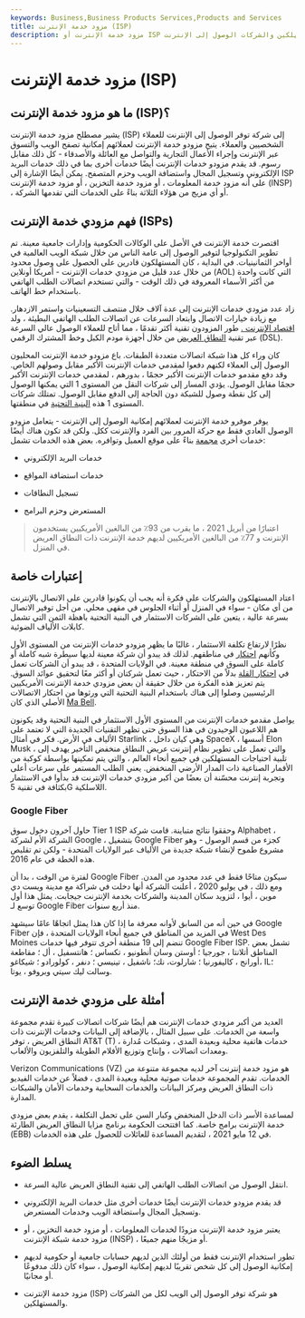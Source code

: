 ```yaml
---
keywords: Business,Business Products Services,Products and Services
title: مزود خدمة الإنترنت (ISP)
description: مزود خدمة الإنترنت أو ISP هي شركة توفر للمستهلكين والشركات الوصول إلى الإنترنت.
---
```


# مزود خدمة الإنترنت (ISP)
## ما هو مزود خدمة الإنترنت (ISP)؟

يشير مصطلح مزود خدمة الإنترنت (ISP) إلى شركة توفر الوصول إلى الإنترنت للعملاء الشخصيين والعملاء. يتيح مزودو خدمة الإنترنت لعملائهم إمكانية تصفح الويب والتسوق عبر الإنترنت وإجراء الأعمال التجارية والتواصل مع العائلة والأصدقاء - كل ذلك مقابل رسوم. قد يقدم مزودو خدمات الإنترنت أيضًا خدمات أخرى بما في ذلك خدمات البريد الإلكتروني وتسجيل المجال واستضافة الويب وحزم المتصفح. يمكن أيضًا الإشارة إلى ISP على أنه مزود خدمة المعلومات ، أو مزود خدمة التخزين ، أو مزود خدمة الإنترنت (INSP) ، أو أي مزيج من هؤلاء الثلاثة بناءً على الخدمات التي تقدمها الشركة.

## فهم مزودي خدمة الإنترنت (ISPs)

اقتصرت خدمة الإنترنت في الأصل على الوكالات الحكومية وإدارات جامعية معينة. تم تطوير التكنولوجيا لتوفير الوصول إلى عامة الناس من خلال شبكة الويب العالمية في أواخر الثمانينيات. في البداية ، كان المستهلكون قادرين على الحصول على وصول محدود من خلال عدد قليل من مزودي خدمات الإنترنت - أمريكا أونلاين (AOL) التي كانت واحدة من أكثر الأسماء المعروفة في ذلك الوقت - والتي تستخدم اتصالات الطلب الهاتفي باستخدام خط الهاتف.

زاد عدد مزودي خدمات الإنترنت إلى عدة آلاف خلال منتصف التسعينيات واستمر الازدهار. مع زيادة خيارات الاتصال وابتعاد السرعات عن اتصالات الطلب الهاتفي البطيئة ، ولد [اقتصاد الإنترنت .](/ecommerce) طور المزودون تقنية أكثر تقدمًا ، مما أتاح للعملاء الوصول عالي السرعة عبر تقنية [النطاق العريض](/broadband) من خلال أجهزة مودم الكبل وخط المشترك الرقمي (DSL).

كان وراء كل هذا شبكة اتصالات متعددة الطبقات. باع مزودو خدمة الإنترنت المحليون الوصول إلى العملاء لكنهم دفعوا لمقدمي خدمات الإنترنت الأكبر مقابل وصولهم الخاص. وقد دفع مقدمو خدمات الإنترنت الأكبر حجمًا ، بدورهم ، لمقدمي خدمات الإنترنت الأكبر حجمًا مقابل الوصول. يؤدي المسار إلى شركات النقل من المستوى 1 التي يمكنها الوصول إلى كل نقطة وصول للشبكة دون الحاجة إلى الدفع مقابل الوصول. تمتلك شركات المستوى 1 هذه [البنية التحتية](/infrastructure) في منطقتها.

يوفر موفرو خدمة الإنترنت لعملائهم إمكانية الوصول إلى الإنترنت - يتعامل مزودو الوصول العادي فقط مع حركة المرور بين الفرد والإنترنت ككل. ولكن قد تكون هناك أيضًا خدمات أخرى [مجمعة](/bundling) بناءً على موقع العميل وتوافره. بعض هذه الخدمات تشمل:

- خدمات البريد الإلكتروني

- خدمات استضافة المواقع

- تسجيل النطاقات

- المستعرض وحزم البرامج

> اعتبارًا من أبريل 2021 ، ما يقرب من 93٪ من البالغين الأمريكيين يستخدمون الإنترنت و 77٪ من البالغين الأمريكيين لديهم خدمة الإنترنت ذات النطاق العريض في المنزل.

>

## إعتبارات خاصة

اعتاد المستهلكون والشركات على فكرة أنه يجب أن يكونوا قادرين على الاتصال بالإنترنت من أي مكان - سواء في المنزل أو أثناء الجلوس في مقهى محلي. من أجل توفير الاتصال بسرعة عالية ، يتعين على الشركات الاستثمار في البنية التحتية باهظة الثمن التي تشمل كابلات الألياف الضوئية.

نظرًا لارتفاع تكلفة الاستثمار ، غالبًا ما يظهر مزودو خدمات الإنترنت من المستوى الأول وكأنهم [احتكار](/monopoly) في مناطقهم. لذلك قد يبدو أن شركة معينة لديها سيطرة شبه كاملة أو كاملة على السوق في منطقة معينة. في الولايات المتحدة ، قد يبدو أن الشركات تعمل في [احتكار القلة](/oligopoly) بدلاً من الاحتكار ، حيث تعمل شركتان أو أكثر معًا لتحقيق عوائد السوق. يتم تعزيز هذه الفكرة من خلال حقيقة أن بعض مزودي خدمة الإنترنت الأمريكيين الرئيسيين وصلوا إلى هناك باستخدام البنية التحتية التي ورثوها من احتكار الاتصالات الأصلي الذي كان [Ma Bell](/babybells).

يواصل مقدمو خدمات الإنترنت من المستوى الأول الاستثمار في البنية التحتية وقد يكونون هم اللاعبون الوحيدون في هذا السوق حتى تظهر التقنيات الجديدة التي لا تعتمد على الألياف في الأرض. فكر في أمثال Starlink ، وهي كيان داخل SpaceX ، أسسها Elon Musk ، والتي تعمل على تطوير نظام إنترنت عريض النطاق منخفض التأخير يهدف إلى تلبية احتياجات المستهلكين في جميع أنحاء العالم ، والتي يتم تمكينها بواسطة كوكبة من الأقمار الصناعية ذات المدار الأرضي المنخفض. يعني الطلب المستمر على سرعات أعلى وتجربة إنترنت محسّنة أن بعضًا من أكبر مزودي خدمات الإنترنت قد بدأوا في الاستثمار بكثافة في تقنية 5G اللاسلكية.

### Google Fiber

حاول آخرون دخول سوق Tier 1 ISP وحققوا نتائج متباينة. قامت شركة Alphabet ، الشركة الأم لشركة Google ، بتشغيل Google Fiber كجزء من قسم الوصول - وهو مشروع طموح لإنشاء شبكة جديدة من الألياف عبر الولايات المتحدة - ولكن تم تقليص هذه الخطة في عام 2016.

لفترة من الوقت ، بدا أن Google Fiber سيكون متاحًا فقط في عدد محدود من المدن. ومع ذلك ، في يوليو 2020 ، أعلنت الشركة أنها دخلت في شراكة مع مدينة ويست دي موين ، أيوا ، لتزويد سكان المدينة والشركات بخدمة الإنترنت جيجابت. يمثل هذا أول توسع لـ Google Fiber منذ أربع سنوات.

في حين أنه من السابق لأوانه معرفة ما إذا كان هذا يمثل اتجاهًا عامًا سيشهد Google Fiber في المزيد من المناطق في جميع أنحاء الولايات المتحدة ، فإن West Des Moines تنضم إلى 19 منطقة أخرى تتوفر فيها خدمات Google Fiber ISP. تشمل بعض المناطق أتلانتا ، جورجيا ؛ أوستن وسان أنطونيو ، تكساس ؛ هانتسفيل ، أل ؛ مقاطعة أورانج ، كاليفورنيا ؛ شارلوت، نك؛ ناشفيل ، تينيسي ؛ دنفر ، كولورادو ؛ شيكاغو، IL؛ وسالت ليك سيتي وبروفو ، يوتا.

## أمثلة على مزودي خدمة الإنترنت

العديد من أكبر مزودي خدمات الإنترنت هم أيضًا شركات اتصالات كبيرة تقدم مجموعة واسعة من الخدمات. على سبيل المثال ، بالإضافة إلى البيانات وخدمات الإنترنت ذات النطاق العريض ، توفر AT&T (T) خدمات هاتفية محلية وبعيدة المدى ، وشبكات مُدارة ، ومعدات اتصالات ، وإنتاج وتوزيع الأفلام الطويلة والتلفزيون والألعاب.

Verizon Communications (VZ) هو مزود خدمة إنترنت آخر لديه مجموعة متنوعة من الخدمات. تقدم المجموعة خدمات صوتية محلية وبعيدة المدى ، فضلاً عن خدمات الفيديو ذات النطاق العريض ومركز البيانات والخدمات السحابية وخدمات الأمان والشبكات المدارة.

لمساعدة الأسر ذات الدخل المنخفض وكبار السن على تحمل التكلفة ، يقدم بعض مزودي خدمة الإنترنت برامج خاصة. كما افتتحت الحكومة برنامج مزايا النطاق العريض الطارئة (EBB) في 12 مايو 2021 ، لتقديم المساعدة للعائلات للحصول على هذه الخدمات.

## يسلط الضوء

- انتقل الوصول من اتصالات الطلب الهاتفي إلى تقنية النطاق العريض عالية السرعة.

- قد يقدم مزودو خدمات الإنترنت أيضًا خدمات أخرى مثل خدمات البريد الإلكتروني وتسجيل المجال واستضافة الويب وخدمات المستعرض.

- يعتبر مزود خدمة الإنترنت مزودًا لخدمات المعلومات ، أو مزود خدمة التخزين ، أو مزود خدمة شبكة الإنترنت (INSP) ، أو مزيجًا منهم جميعًا.

- تطور استخدام الإنترنت فقط من أولئك الذين لديهم حسابات جامعية أو حكومية لديهم إمكانية الوصول إلى كل شخص تقريبًا لديهم إمكانية الوصول ، سواء كان ذلك مدفوعًا أو مجانيًا.

- مزود خدمة الإنترنت (ISP) هو شركة توفر الوصول إلى الويب لكل من الشركات والمستهلكين.

